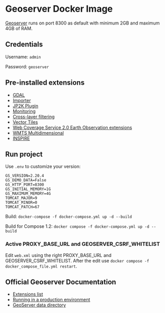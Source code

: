 # Geoserver Docker Image

[Geoserver](https://geoserver.org/) runs on port 8300 as default with minimum 2GB and maximum 4GB  of RAM.

## Credentials

Username: `admin`

Password: `geoserver`

## Pre-installed extensions

- [GDAL](https://docs.geoserver.org/stable/en/user/data/raster/gdal.html)
- [Importer](https://docs.geoserver.org/latest/en/user/extensions/importer/index.html)
- [JP2K Plugin](https://docs.geoserver.org/latest/en/user/extensions/jp2k/index.html)
- [Monitoring](https://docs.geoserver.org/latest/en/user/extensions/jp2k/index.html)
- [Cross-layer filtering](https://docs.geoserver.org/latest/en/user/extensions/querylayer/index.html)
- [Vector Tiles](https://docs.geoserver.org/latest/en/user/extensions/vectortiles/index.html)
- [Web Coverage Service 2.0 Earth Observation extensions](https://docs.geoserver.org/latest/en/user/extensions/wcs20eo/index.html)
- [WMTS Multidimensional](https://docs.geoserver.org/latest/en/user/extensions/wmts-multidimensional/install.html)
- [INSPIRE](https://docs.geoserver.org/stable/en/user/extensions/inspire/index.html)

## Run project
Use `.env` to customize your version:
```
GS_VERSION=2.20.4
GS_DEMO_DATA=False
GS_HTTP_PORT=8300
GS_INITIAL_MEMORY=1G
GS_MAXIMUM_MEMORY=4G
TOMCAT_MAJOR=9
TOMCAT_MINOR=0
TOMCAT_PATCH=67
```

Build: `docker-compose -f docker-compose.yml up -d --build`

Build for Compose 1.2: `docker compose -f docker-compose.yml up -d --build`

### Active PROXY_BASE_URL and GEOSERVER_CSRF_WHITELIST
Edit `web.xml` using the right PROXY_BASE_URL and GEOSERVER_CSRF_WHITELIST. After the edit use `docker compose -f docker_compose_file.yml restart`.

## Official Geoserver Documentation
- [Extensions list](https://docs.geoserver.org/latest/en/user/extensions/index.html#extensions)
- [Running in a production environment](https://docs.geoserver.org/latest/en/user/production/index.html#production)
- [GeoServer data directory](https://docs.geoserver.org/latest/en/user/datadirectory/index.html#datadir)
